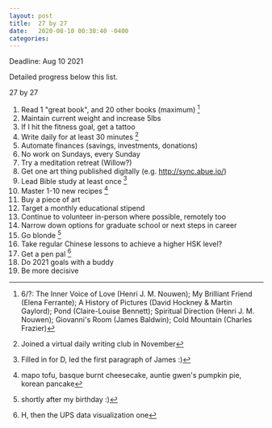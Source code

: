 ```yaml
---
layout: post
title:  27 by 27
date:   2020-08-10 00:30:40 -0400
categories:
---
```

Deadline: Aug 10 2021

Detailed progress below this list.

27 by 27
1. Read 1 "great book", and 20 other books (maximum) [^fa3a87c9]
2. Maintain current weight and increase 5lbs
3. If I hit the fitness goal, get a tattoo
3. Write daily for at least 30 minutes [^c903bfc3]
4. Automate finances (savings, investments, donations)
5. No work on Sundays, every Sunday
6. Try a meditation retreat (Willow?)
7. Get one art thing published digitally (e.g. http://sync.abue.io/)
9. Lead Bible study at least once [^96fcb62a]
10. Master 1-10 new recipes [^db2d7591]
11. Buy a piece of art
12. Target a monthly educational stipend
13. Continue to volunteer in-person where possible, remotely too
14. Narrow down options for graduate school or next steps in career
15. Go blonde [^0628e11b]
16. Take regular Chinese lessons to achieve a higher HSK level?
17. Get a pen pal [^5e189e53]
18. Do 2021 goals with a buddy
19. Be more decisive

[^0628e11b]: shortly after my birthday :)

[^96fcb62a]: Filled in for D, led the first paragraph of James :)

[^c903bfc3]: Joined a virtual daily writing club in November

[^5e189e53]: H, then the UPS data visualization one

[^db2d7591]: mapo tofu, basque burnt cheesecake, auntie gwen's pumpkin pie, korean pancake

[^fa3a87c9]: 6/?: The Inner Voice of Love (Henri J. M. Nouwen); My Brilliant Friend (Elena Ferrante); A History of Pictures (David Hockney & Martin Gaylord); Pond (Claire-Louise Bennett); Spiritual Direction (Henri J. M. Nouwen); Giovanni's Room (James Baldwin); Cold Mountain (Charles Frazier)
